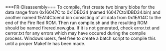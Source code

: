 ===FR-Disassembly===
To compile, first create two binary blobs for the data range from 0x16047C to 0x1DBD34 (named 16047Cto1DBD34.bin) and another named 1EA14Ctoend.bin consisting of all data from 0x1EA14C to the end of the Fire Red ROM. Then run compile.sh and the resulting ROM should be 
named firered.new.gba. If it is not generated, check error.txt and cerror.txt for any errors which may have occured during the compile process. Windows users, feel free to create a batch script to compile this until a proper Makefile has been made.

